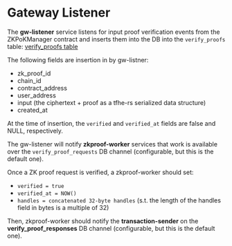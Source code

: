 # Gateway Listener

The **gw-listener** service listens for input proof verification events from the ZKPoKManager contract and inserts them into the DB into the `verify_proofs` table: [verify_proofs table](../fhevm-db/migrations/20250207092623_verify_proofs.sql)

The following fields are insertion in by gw-listner:

 * zk_proof_id
 * chain_id
 * contract_address
 * user_address
 * input (the ciphertext + proof as a tfhe-rs serialized data structure)
 * created_at

At the time of insertion, the `verified` and `verified_at` fields are false and NULL, respectively.

The gw-listener will notify **zkproof-worker** services that work is available over the `verify_proof_requests` DB channel (configurable, but this is the default one).

Once a ZK proof request is verified, a zkproof-worker should set:
 * `verified = true`
 * `verified_at = NOW()` 
 * `handles = concatenated 32-byte handles` (s.t. the length of the handles field in bytes is a multiple of 32)

Then, zkproof-worker should notify the **transaction-sender** on the **verify_proof_responses** DB channel (configurable, but this is the default one).
